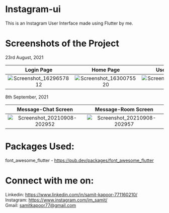 # Instagram-ui

This is an Instagram User Interface made using Flutter by me.

# Screenshots of the Project
23rd August, 2021<br />

Login Page            |  Home Page                   | User Account                
:-------------------------:|:-------------------------:|:-------------------------:|
![Screenshot_1629657812](https://user-images.githubusercontent.com/77121931/130366585-9a24cce5-9dbf-4c94-ae2c-378b40f84dce.png)|![Screenshot_1630075520](https://user-images.githubusercontent.com/77121931/131145789-9db5c556-d8ca-4c57-a05f-dc5bc7b283c3.png)|![Screenshot_1630075527](https://user-images.githubusercontent.com/77121931/131145826-f83d47cf-0e8a-4b21-ad99-351699199a34.png)

8th September, 2021<br />

Message-Chat Screen        |Message-Room Screen        |
:-------------------------:|:-------------------------:|
![Screenshot_20210908-202952](https://user-images.githubusercontent.com/77121931/132535893-02f4acea-eeaf-48fc-8e27-9ab7d5c4382f.jpg)|![Screenshot_20210908-202957](https://user-images.githubusercontent.com/77121931/132535932-e0e277d8-4be4-4d4f-a869-d62875b27a2a.jpg)





# Packages Used: 
font_awesome_flutter - https://pub.dev/packages/font_awesome_flutter <br />

# Connect with me on:
Linkedin: https://www.linkedin.com/in/samit-kapoor-771160210/ <br />
Instagram: https://www.instagram.com/im_samit/ <br />
Gmail: samitkapoor77@gmail.com
